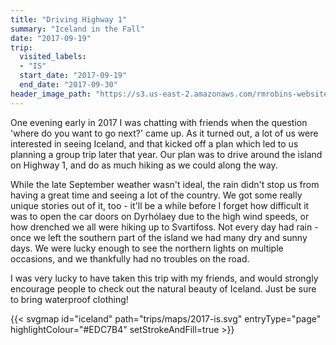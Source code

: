 ```yaml
---
title: "Driving Highway 1"
summary: "Iceland in the Fall"
date: "2017-09-19"
trip:
  visited_labels:
  - "IS"
  start_date: "2017-09-19"
  end_date: "2017-09-30"
header_image_path: "https://s3.us-east-2.amazonaws.com/rmrobins-website-photos/2017-09-iceland/IMG_0004.jpg"
---
```


One evening early in 2017 I was chatting with friends when the question 'where do you want to go next?' came up. As it turned out, a lot of us were interested in seeing Iceland, and that kicked off a plan which led to us planning a group trip later that year. Our plan was to drive around the island on Highway 1, and do as much hiking as we could along the way.

While the late September weather wasn't ideal, the rain didn't stop us from having a great time and seeing a lot of the country. We got some really unique stories out of it, too - it'll be a while before I forget how difficult it was to open the car doors on Dyrhólaey due to the high wind speeds, or how drenched we all were hiking up to Svartifoss. Not every day had rain - once we left the southern part of the island we had many dry and sunny days. We were lucky enough to see the northern lights on multiple occasions, and we thankfully had no troubles on the road.

I was very lucky to have taken this trip with my friends, and would strongly encourage people to check out the natural beauty of Iceland. Just be sure to bring waterproof clothing!

{{< svgmap id="iceland" path="trips/maps/2017-is.svg" entryType="page" highlightColour="#EDC7B4" setStrokeAndFill=true >}}
